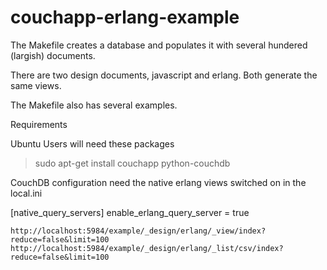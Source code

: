 # couchapp-erlang-example

The Makefile creates a database and populates it with several hundered (largish) documents.

There are two design documents, javascript and erlang. Both generate the same views.

The Makefile also has several examples.


Requirements

Ubuntu Users will need these packages

> sudo apt-get install couchapp python-couchdb

CouchDB configuration need the native erlang views switched on in the local.ini 

[native_query_servers]
enable_erlang_query_server = true



`http://localhost:5984/example/_design/erlang/_view/index?reduce=false&limit=100`
`http://localhost:5984/example/_design/erlang/_list/csv/index?reduce=false&limit=100`

